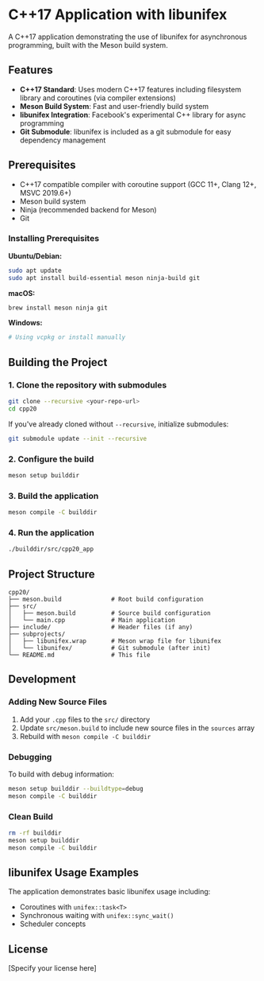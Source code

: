 # C++17 Application with libunifex

A C++17 application demonstrating the use of libunifex for asynchronous programming, built with the Meson build system.

## Features

- **C++17 Standard**: Uses modern C++17 features including filesystem library and coroutines (via compiler extensions)
- **Meson Build System**: Fast and user-friendly build system
- **libunifex Integration**: Facebook's experimental C++ library for async programming
- **Git Submodule**: libunifex is included as a git submodule for easy dependency management

## Prerequisites

- C++17 compatible compiler with coroutine support (GCC 11+, Clang 12+, MSVC 2019.6+)
- Meson build system
- Ninja (recommended backend for Meson)
- Git

### Installing Prerequisites

**Ubuntu/Debian:**
```bash
sudo apt update
sudo apt install build-essential meson ninja-build git
```

**macOS:**
```bash
brew install meson ninja git
```

**Windows:**
```bash
# Using vcpkg or install manually
```

## Building the Project

### 1. Clone the repository with submodules

```bash
git clone --recursive <your-repo-url>
cd cpp20
```

If you've already cloned without `--recursive`, initialize submodules:
```bash
git submodule update --init --recursive
```

### 2. Configure the build

```bash
meson setup builddir
```

### 3. Build the application

```bash
meson compile -C builddir
```

### 4. Run the application

```bash
./builddir/src/cpp20_app
```

## Project Structure

```
cpp20/
├── meson.build              # Root build configuration
├── src/
│   ├── meson.build          # Source build configuration
│   └── main.cpp             # Main application
├── include/                 # Header files (if any)
├── subprojects/
│   ├── libunifex.wrap       # Meson wrap file for libunifex
│   └── libunifex/           # Git submodule (after init)
└── README.md                # This file
```

## Development

### Adding New Source Files

1. Add your `.cpp` files to the `src/` directory
2. Update `src/meson.build` to include new source files in the `sources` array
3. Rebuild with `meson compile -C builddir`

### Debugging

To build with debug information:
```bash
meson setup builddir --buildtype=debug
meson compile -C builddir
```

### Clean Build

```bash
rm -rf builddir
meson setup builddir
meson compile -C builddir
```

## libunifex Usage Examples

The application demonstrates basic libunifex usage including:
- Coroutines with `unifex::task<T>`
- Synchronous waiting with `unifex::sync_wait()`
- Scheduler concepts

## License

[Specify your license here]